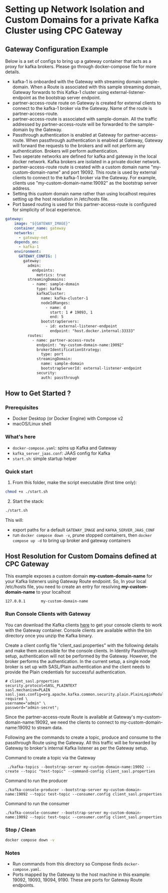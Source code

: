 # Setting up Network Isolation and Custom Domains for a private Kafka Cluster using CPC Gateway


## Gateway Configuration Example

 Below is a set of configs to bring up a gateway container that acts as a proxy for kafka brokers. Please go through docker-compose file for more details.

 - kafka-1 is onboarded with the Gateway with streaming domain sample-domain. When a Route is associated with this sample streaming domain, Gateway forwards to this Kafka-1 cluster using external-listener-endpoint as the bootstrap server endpoint.
 - partner-access-route route on Gateway is created for external clients to connect to the kafka-1 broker via the Gateway. Name of the route is partner-access-route. 
 - partner-access-route is associated with sample-domain. All the traffic addressed by partner-access-route will be forwarded to the sample-domain by the Gateway.
 - Passthrough authentication is enabled at Gateway for partner-access-route. When passthrough authentication is enabled at Gateway, Gateway will forward the requests to the brokers and will not perform any authentication. Brokers will perform authentication. 
 - Two seperate networks are defined for kafka and gateway in the local docker network. Kafka brokers are isolated in a private docker network. 
 - partner-access-route route is created with a custom domain name "my-custom-domain-name" and port 19092. This route is used by external clients to connect to the kafka-1 broker via the Gateway. For example, clients use "my-custom-domain-name:19092" as the bootstrap server address.
 - Setting this custom domain name rather than using localhost requires setting up the host resolution in /etc/hosts file.
 - Port based routing is used for this partner-access-route is configured for simplicity of local experience. 


```yaml
gateway:
    image: "${GATEWAY_IMAGE}"
    container_name: gateway
    networks:
      - gateway-net
    depends_on:
      - kafka-1
    environment:
      GATEWAY_CONFIG: |
        gateway:
          admin:
            endpoints:
              metrics: true
          streamingDomains:
            - name: sample-domain
              type: kafka
              kafkaCluster:
                name: kafka-cluster-1
                nodeIdRanges:
                  - name: d
                    start: 1 # 19093, 1
                    end: 5
                bootstrapServers:
                  - id: external-listener-endpoint 
                    endpoint: "host.docker.internal:33333"  
          routes:
            - name: partner-access-route
              endpoint: "my-custom-domain-name:19092"
              brokerIdentificationStrategy:
                type: port 
              streamingDomain:
                name: sample-domain
                bootstrapServerId: external-listener-endpoint
              security:
                auth: passthrough
``` 

## How to Get Started ?
### Prerequisites
- Docker Desktop (or Docker Engine) with Compose v2
- macOS/Linux shell

### What's here
- `docker-compose.yaml`: spins up Kafka and Gateway
- `kafka_server_jaas.conf`: JAAS config for Kafka
- `start.sh`: simple startup helper

### Quick start
1) From this folder, make the script executable (first time only):
```bash
chmod +x ./start.sh
```
2) Start the stack:
```bash
./start.sh
```

This will:
- export paths for a default `GATEWAY_IMAGE` and `KAFKA_SERVER_JAAS_CONF` 
- run `docker compose down -v`, prune stopped containers, then `docker compose up -d` to bring up broker and gateway containers

## Host Resolution for Custom Domains defined at CPC Gateway 

This example exposes a custom domain **my-custom-domain-name** for your Kafka listeners using Gateway Route endpoint. So, In your local /etc/hosts file, you need to create an entry for resolving **my-custom-domain-name** to your localhost

```
127.0.0.1       my-custom-domain-name
``` 

### Run Console Clients with Gateway

You can download the Kafka clients [here](https://kafka.apache.org/downloads) to get your console clients to work with the Gateway container. Console clients are available within the bin directory once you unzip the Kafka binary.

Create a client config file "client_sasl.properties" with the following details and make them accessible for the console clients. In Identity Passthrough setup, authentication will not be performed by the Gateway. However, the broker performs the authentication. In the current setup, a single node broker is set up with SASL/Plain authentication and the client needs to provide the Plain credentials for successful authentication.

```
# client_sasl.properties
security.protocol=SASL_PLAINTEXT
sasl.mechanism=PLAIN
sasl.jaas.config=org.apache.kafka.common.security.plain.PlainLoginModule required \
username="admin" \
password="admin-secret";
```

Since the partner-access-route Route is available at Gateway's my-custom-domain-name:19092, we need the clients to connect to my-custom-domain-name:19092 to stream data. 

Following are the commands to create a topic, produce and consume to the passthrough Route using the Gateway. All this traffic will be forwarded by Gateway to broker's internal Kafka listener as per the Gateway setup.

Command to create a topic via the Gateway 
```
 ./kafka-topics --bootstrap-server my-custom-domain-name:19092 --create --topic "test-topic" --command-config client_sasl.properties
```

Command to run the producer
```
./kafka-console-producer --bootstrap-server my-custom-domain-name:19092 --topic test-topic --consumer.config client_sasl.properties
```

Command to run the consumer 
``` 
./kafka-console-consumer --bootstrap-server my-custom-domain-name:19092 --topic test-topic --consumer.config client_sasl.properties
```

### Stop / Clean

```bash
docker compose down -v
```

### Notes
- Run commands from this directory so Compose finds `docker-compose.yaml`.
- Ports mapped by the Gateway to the host machine in this example: 19092, 19093, 19094, 9190. These are ports for Gateway Route endpoints.


